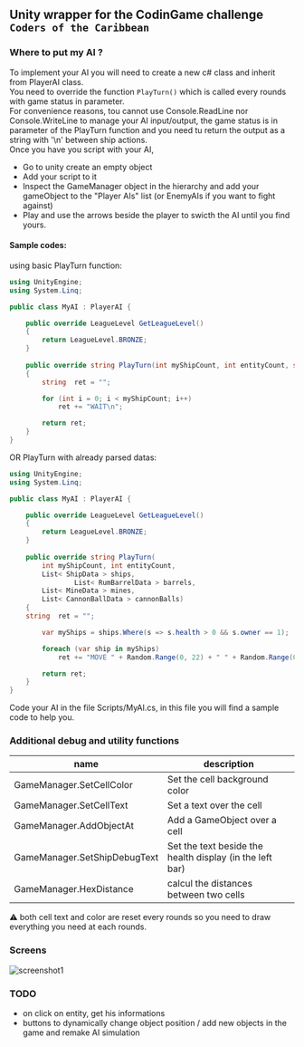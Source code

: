 ## Unity wrapper for the CodinGame challenge `Coders of the Caribbean`

### Where to put my AI ?
To implement your AI you will need to create a new c# class and inherit from PlayerAI class.  
You need to override the function `PlayTurn()` which is called every rounds with game status in parameter.  
For convenience reasons, tou cannot use Console.ReadLine nor Console.WriteLine to manage your AI input/output, the game status is in parameter of the PlayTurn function and you need tu return the output as a string with '\n' between ship actions.  
Once you have you script with your AI,
+ Go to unity create an empty object
+ Add your script to it
+ Inspect the GameManager object in the hierarchy and add your gameObject to the "Player AIs" list (or EnemyAIs if you want to fight against)
+ Play and use the arrows beside the player to swicth the AI until you find yours.

#### Sample codes:

using basic PlayTurn function:
```csharp
using UnityEngine;
using System.Linq;

public class MyAI : PlayerAI {

    public override LeagueLevel GetLeagueLevel()
    {
        return LeagueLevel.BRONZE;
    }
    
    public override string PlayTurn(int myShipCount, int entityCount, string[] inputs)
    {
        string  ret = "";

        for (int i = 0; i < myShipCount; i++)
            ret += "WAIT\n";

        return ret;
    }
}
```

OR PlayTurn with already parsed datas:
```csharp
using UnityEngine;
using System.Linq;

public class MyAI : PlayerAI {

    public override LeagueLevel GetLeagueLevel()
    {
        return LeagueLevel.BRONZE;
    }
    
	public override string PlayTurn(
		int myShipCount, int entityCount,
		List< ShipData > ships,
                List< RumBarrelData > barrels,
		List< MineData > mines,
		List< CannonBallData > cannonBalls)
	{
	string	ret = "";

        var myShips = ships.Where(s => s.health > 0 && s.owner == 1);

        foreach (var ship in myShips)
            ret += "MOVE " + Random.Range(0, 22) + " " + Random.Range(0, 20) + "\n";

        return ret;
    }
}

```

Code your AI in the file Scripts/MyAI.cs, in this file you will find a sample code to help you.  

### Additional debug and utility functions

name | description
--- | ---
GameManager.SetCellColor | Set the cell background color
GameManager.SetCellText | Set a text over the cell
GameManager.AddObjectAt | Add a GameObject over a cell
GameManager.SetShipDebugText | Set the text beside the health display (in the left bar)
GameManager.HexDistance | calcul the distances between two cells

:warning: both cell text and color are reset every rounds so you need to draw everything you need at each rounds.

### Screens
![screenshot1](https://image.noelshack.com/fichiers/2017/16/1492716715-screen-shot-2017-04-20-at-9-30-55-pm.png)

### TODO
+ on click on entity, get his informations
+ buttons to dynamically change object position / add new objects in the game and remake AI simulation
